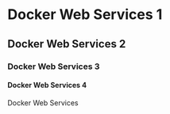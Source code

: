 # Docker Web Services 1
## Docker Web Services 2
### Docker Web Services 3
#### Docker Web Services 4

Docker Web Services
